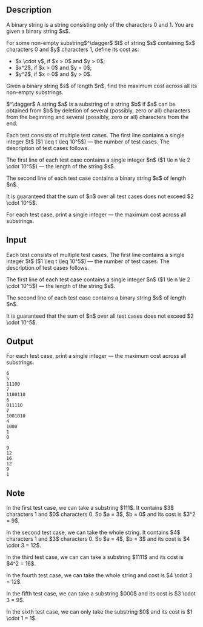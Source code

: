 ## Description

<div><p>A binary string is a string consisting only of the characters <span class="tex-font-style-tt">0</span> and <span class="tex-font-style-tt">1</span>. You are given a binary string $s$.</p><p>For some non-empty substring$^\dagger$ $t$ of string $s$ containing $x$ characters <span class="tex-font-style-tt">0</span> and $y$ characters <span class="tex-font-style-tt">1</span>, define its <span class="tex-font-style-it">cost</span> as:</p><ul> <li> $x \cdot y$, if $x &gt; 0$ and $y &gt; 0$; </li><li> $x^2$, if $x &gt; 0$ and $y = 0$; </li><li> $y^2$, if $x = 0$ and $y &gt; 0$. </li></ul><p>Given a binary string $s$ of length $n$, find the maximum cost across all its non-empty substrings.</p><p>$^\dagger$ A string $a$ is a substring of a string $b$ if $a$ can be obtained from $b$ by deletion of several (possibly, zero or all) characters from the beginning and several (possibly, zero or all) characters from the end.</p></div><div class="input-specification"><p>Each test consists of multiple test cases. The first line contains a single integer $t$ ($1 \leq t \leq 10^5$) — the number of test cases. The description of test cases follows.</p><p>The first line of each test case contains a single integer $n$ ($1 \le n \le 2 \cdot 10^5$) — the length of the string $s$.</p><p>The second line of each test case contains a binary string $s$ of length $n$.</p><p>It is guaranteed that the sum of $n$ over all test cases does not exceed $2 \cdot 10^5$.</p></div><div class="output-specification"><p>For each test case, print a single integer — the maximum cost across all substrings.</p></div>

## Input

<p>Each test consists of multiple test cases. The first line contains a single integer $t$ ($1 \leq t \leq 10^5$) — the number of test cases. The description of test cases follows.</p><p>The first line of each test case contains a single integer $n$ ($1 \le n \le 2 \cdot 10^5$) — the length of the string $s$.</p><p>The second line of each test case contains a binary string $s$ of length $n$.</p><p>It is guaranteed that the sum of $n$ over all test cases does not exceed $2 \cdot 10^5$.</p>

## Output

<p>For each test case, print a single integer — the maximum cost across all substrings.</p>





```input1|2,3,6,7,10,11
6
5
11100
7
1100110
6
011110
7
1001010
4
1000
1
0
```




```output1
9
12
16
12
9
1
```



## Note

<p>In the first test case, we can take a substring $111$. It contains $3$ characters <span class="tex-font-style-tt">1</span> and $0$ characters <span class="tex-font-style-tt">0</span>. So $a = 3$, $b = 0$ and its cost is $3^2 = 9$.</p><p>In the second test case, we can take the whole string. It contains $4$ characters <span class="tex-font-style-tt">1</span> and $3$ characters <span class="tex-font-style-tt">0</span>. So $a = 4$, $b = 3$ and its cost is $4 \cdot 3 = 12$.</p><p>In the third test case, we can can take a substring $1111$ and its cost is $4^2 = 16$.</p><p>In the fourth test case, we can take the whole string and cost is $4 \cdot 3 = 12$.</p><p>In the fifth test case, we can take a substring $000$ and its cost is $3 \cdot 3 = 9$.</p><p>In the sixth test case, we can only take the substring $0$ and its cost is $1 \cdot 1 = 1$.</p>
